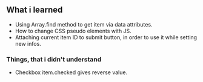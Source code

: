 ## What i learned

- Using Array.find method to get item via data attributes.
- How to change CSS pseudo elements with JS.
- Attaching current item ID to submit button, in order to use it while setting new infos.

### Things, that i didn't understand

- Checkbox item.checked gives reverse value.

